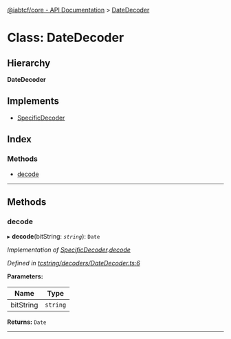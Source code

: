 [@iabtcf/core - API Documentation](../README.md) > [DateDecoder](../classes/datedecoder.md)

# Class: DateDecoder

## Hierarchy

**DateDecoder**

## Implements

* [SpecificDecoder](../interfaces/specificdecoder.md)

## Index

### Methods

* [decode](datedecoder.md#decode)

---

## Methods

<a id="decode"></a>

###  decode

▸ **decode**(bitString: *`string`*): `Date`

*Implementation of [SpecificDecoder](../interfaces/specificdecoder.md).[decode](../interfaces/specificdecoder.md#decode)*

*Defined in [tcstring/decoders/DateDecoder.ts:6](https://github.com/chrispaterson/iabtcf-es/blob/293af9e/modules/core/src/tcstring/decoders/DateDecoder.ts#L6)*

**Parameters:**

| Name | Type |
| ------ | ------ |
| bitString | `string` |

**Returns:** `Date`

___

